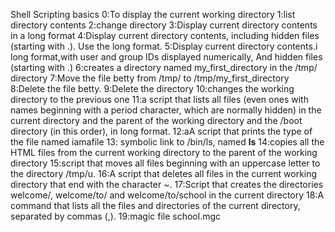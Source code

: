 Shell Scripting basics
0:To display the current working directory
1:list directory contents
2:change directory
3:Display current directory contents in a long format
4:Display current directory contents, including hidden files (starting with .). Use the long format.
5:Display current directory contents.i long format,with user and group IDs displayed numerically, And hidden files (starting with .)
6:creates a directory named my_first_directory in the /tmp/ directory
7:Move the file betty from /tmp/ to /tmp/my_first_directory
8:Delete the file betty.
9:Delete the directory
10:changes the working directory to the previous one
11:a script that lists all files (even ones with names beginning with a period character, which are normally hidden) in the current directory and the parent of the working directory and the /boot directory (in this order), in long format.
12:aA script that prints the type of the file named iamafile
13: symbolic link to /bin/ls, named __ls__
14:copies all the HTML files from the current working directory to the parent of the working directory
15:script that moves all files beginning with an uppercase letter to the directory /tmp/u.
16:A script that deletes all files in the current working directory that end with the character ~.
17:Script that creates the directories welcome/, welcome/to/ and welcome/to/school in the current directory
18:A command that lists all the files and directories of the current directory, separated by commas (,).
19:magic file school.mgc

